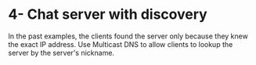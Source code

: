 # 4- Chat server with discovery

In the past examples, the clients found the server only because they
knew the exact IP address. Use Multicast DNS to allow clients to
lookup the server by the server's nickname.
